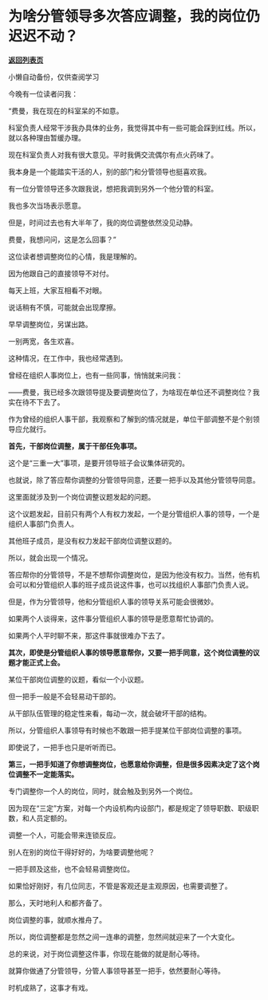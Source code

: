 # 为啥分管领导多次答应调整，我的岗位仍迟迟不动？

[**返回列表页**](/gzh/费曼的小茶馆)

小懒自动备份，仅供查阅学习

今晚有一位读者问我：

“费曼，我在现在的科室呆的不如意。

科室负责人经常干涉我办具体的业务，我觉得其中有一些可能会踩到红线。所以，就以各种理由暂缓办理。

现在科室负责人对我有很大意见。平时我俩交流偶尔有点火药味了。  

我本身是一个能踏实干活的人，别的部门和分管领导也挺喜欢我。

有一位分管领导还多次跟我说，想把我调到另外一个他分管的科室。

我也多次当场表示愿意。  

但是，时间过去也有大半年了，我的岗位调整依然没见动静。

费曼，我想问问，这是怎么回事？”

这位读者想调整岗位的心情，我是理解的。  

因为他跟自己的直接领导不对付。

每天上班，大家互相看不对眼。  

说话稍有不慎，可能就会出现摩擦。

早早调整岗位，另谋出路。

一别两宽，各生欢喜。

这种情况，在工作中，我也经常遇到。  

曾经在组织人事岗位上，也有一些同事，悄悄就来问我：

——费曼，我已经多次跟领导提及要调整岗位了，为啥现在单位还不调整岗位？我实在待不下去了。

作为曾经的组织人事干部，我观察和了解到的情况就是，单位干部调整不是个别领导应允就行。

**首先，干部岗位调整，属于干部任免事项。**

这个是“三重一大”事项，是要开领导班子会议集体研究的。

也就说，除了答应帮你调整的分管领导同意，还要一把手以及其他分管领导同意。  

这里面就涉及到一个岗位调整议题发起的问题。  

这个议题发起，目前只有两个人有权力发起，一个是分管组织人事的领导，一个是组织人事部门负责人。

其他班子成员，是没有权力发起干部岗位调整议题的。

所以，就会出现一个情况。  

答应帮你的分管领导，不是不想帮你调整岗位，是因为他没有权力。当然，他有机会可以和分管组织人事的班子成员说这件事，也可以找组织人事部门负责人说。

但是，作为分管领导，他和分管组织人事的领导关系可能会很微妙。

如果两个人谈得来，这件事分管组织人事的领导是愿意帮忙协调的。  

如果两个人平时聊不来，那这件事就很难办下去了。

**其次，即使是分管组织人事的领导愿意帮你，又要一把手同意，这个岗位调整的议题才能正式上会。**  

某位干部岗位调整的议题，看似一个小议题。

但一把手一般是不会轻易动干部的。

从干部队伍管理的稳定性来看，每动一次，就会破坏干部的结构。  

所以，分管组织人事领导有时候也不敢跟一把手提某位干部岗位调整的事项。  

即使说了，一把手也只是听听而已。  

**第三，一把手知道了你想调整岗位，也愿意给你调整，但是很多因素决定了这个岗位调整不一定能落实。**  

专门调整你一个人的岗位，同时，就会触及到另外一个岗位。  

因为现在“三定”方案，对每一个内设机构内设部门，都是规定了领导职数、职级职数，和人员定额的。

调整一个人，可能会带来连锁反应。  

别人在别的岗位干得好好的，为啥要调整他呢？

一把手顾及这些，也不会轻易调整岗位。

如果恰好刚好，有几位同志，不管是客观还是主观原因，也需要调整了。  

那么，天时地利人和都齐备了。

岗位调整的事，就顺水推舟了。

所以，岗位调整都是忽然之间一连串的调整，忽然间就迎来了一个大变化。

总的来说，对于岗位调整这件事，你现在能做的就是耐心等待。  

就算你做通了分管领导，分管人事领导甚至一把手，依然要耐心等待。  

时机成熟了，这事才有戏。  

